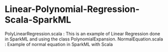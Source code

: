 # Linear-Polynomial-Regression-Scala-SparkML
PolyLinearRegression.scala : This is an example of Linear Regression done in SparkML and using the class PolynomialExpansion.
NormalEquation.scala : Example of normal equation in SparkML with Scala
